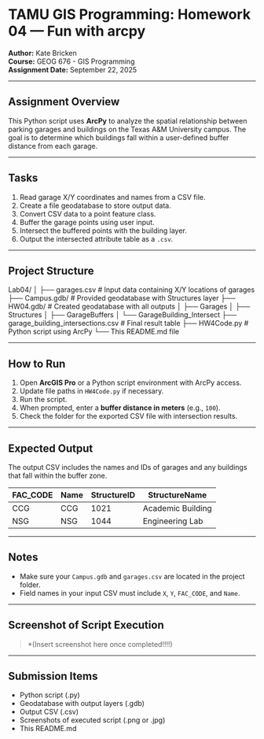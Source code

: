 # TAMU GIS Programming: Homework 04 — Fun with arcpy

**Author:** Kate Bricken  
**Course:** GEOG 676 - GIS Programming  
**Assignment Date:** September 22, 2025

---

## Assignment Overview

This Python script uses **ArcPy** to analyze the spatial relationship between parking garages and buildings on the Texas A&M University campus. The goal is to determine which buildings fall within a user-defined buffer distance from each garage.

---

## Tasks

1. Read garage X/Y coordinates and names from a CSV file.
2. Create a file geodatabase to store output data.
3. Convert CSV data to a point feature class.
4. Buffer the garage points using user input.
5. Intersect the buffered points with the building layer.
6. Output the intersected attribute table as a `.csv`.

---

## Project Structure
Lab04/
│
├── garages.csv # Input data containing X/Y locations of garages
├── Campus.gdb/ # Provided geodatabase with Structures layer
├── HW04.gdb/ # Created geodatabase with all outputs
│ ├── Garages
│ ├── Structures
│ ├── GarageBuffers
│ └── GarageBuilding_Intersect
├── garage_building_intersections.csv # Final result table
├── HW4Code.py # Python script using ArcPy
└── This README.md file


---

## How to Run

1. Open **ArcGIS Pro** or a Python script environment with ArcPy access.
2. Update file paths in `HW4Code.py` if necessary.
3. Run the script.
4. When prompted, enter a **buffer distance in meters** (e.g., `100`).
5. Check the folder for the exported CSV file with intersection results.

---

## Expected Output

The output CSV includes the names and IDs of garages and any buildings that fall within the buffer zone.

| FAC_CODE | Name | StructureID | StructureName |
|----------|------|-------------|----------------|
| CCG      | CCG  | 1021        | Academic Building |
| NSG      | NSG  | 1044        | Engineering Lab  |

---

## Notes

- Make sure your `Campus.gdb` and `garages.csv` are located in the project folder.
- Field names in your input CSV must include `X`, `Y`, `FAC_CODE`, and `Name`.

---

## Screenshot of Script Execution

> *(Insert screenshot here once completed!!!!)

---

## Submission Items

- Python script (.py)
- Geodatabase with output layers (.gdb)
- Output CSV (.csv)
- Screenshots of executed script (.png or .jpg)
- This README.md